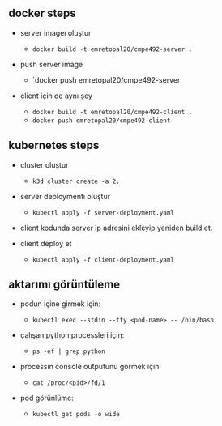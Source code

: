 ## docker steps

- server imageı oluştur
    + `docker build -t emretopal20/cmpe492-server .`
- push server image
    + `docker push emretopal20/cmpe492-server 

- client için de aynı şey
    + `docker build -t emretopal20/cmpe492-client .`
    + `docker push emretopal20/cmpe492-client `

## kubernetes steps

- cluster oluştur
   + `k3d cluster create -a 2.`

- server deploymentı oluştur
  + `kubectl apply -f server-deployment.yaml`

- client kodunda server ip adresini ekleyip yeniden build et.

- client deploy et
    + `kubectl apply -f client-deployment.yaml`

## aktarımı görüntüleme

- podun içine girmek için:
    + `kubectl exec --stdin --tty <pod-name> -- /bin/bash`
- çalışan python processleri için:
    + `ps -ef | grep python`
- processin console outputunu görmek için:
    + `cat /proc/<pid>/fd/1`

- pod görünlüme:
    + `kubectl get pods -o wide`


